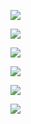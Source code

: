 ![](C:\Users\Wook\AppData\Roaming\marktext\images\2022-07-26-05-51-06-image.png)

![](C:\Users\Wook\AppData\Roaming\marktext\images\2022-07-26-05-52-15-image.png)

![](C:\Users\Wook\AppData\Roaming\marktext\images\2022-07-26-05-53-13-image.png)

![](C:\Users\Wook\AppData\Roaming\marktext\images\2022-07-26-05-54-00-image.png)

![](C:\Users\Wook\AppData\Roaming\marktext\images\2022-07-26-05-55-08-image.png)

![](C:\Users\Wook\AppData\Roaming\marktext\images\2022-07-26-05-55-40-image.png)
